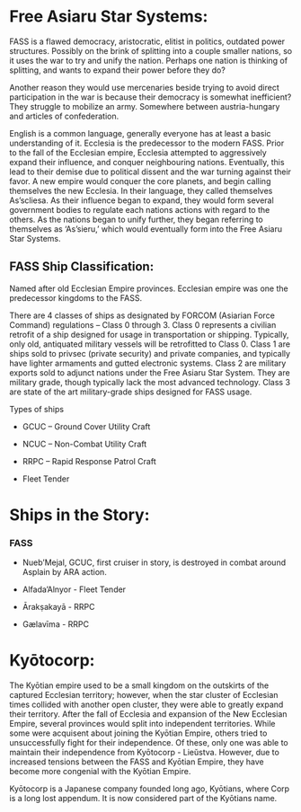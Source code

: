 
# Free Asiaru Star Systems:

FASS is a flawed democracy, aristocratic, elitist in politics, outdated power structures. Possibly on the brink of splitting into a couple smaller nations, so it uses the war to try and unify the nation. Perhaps one nation is thinking of splitting, and wants to expand their power before they do?

Another reason they would use mercenaries beside trying to avoid direct participation in the war is because their democracy is somewhat inefficient? They struggle to mobilize an army. Somewhere between austria-hungary and articles of confederation.

English is a common language, generally everyone has at least a basic understanding of it. Ecclesia is the predecessor to the modern FASS. Prior to the fall of the Ecclesian empire, Ecclesia attempted to aggressively expand their influence, and conquer neighbouring nations. Eventually, this lead to their demise due to political dissent and the war turning against their favor. A new empire would conquer the core planets, and begin calling themselves the new Ecclesia. In their language, they called themselves As’scliesa. As their influence began to expand, they would form several government bodies to regulate each nations actions with regard to the others. As the nations began to unify further, they began referring to themselves as ‘As’sieru,’ which would eventually form into the Free Asiaru Star Systems.
## FASS Ship Classification:

Named after old Ecclesian Empire provinces. Ecclesian empire was one the predecessor kingdoms to the FASS.

There are 4 classes of ships as designated by FORCOM (Asiarian Force Command) regulations – Class 0 through 3.
Class 0 represents a civilian retrofit of a ship designed for usage in transportation or shipping. Typically, only old, antiquated military vessels will be retrofitted to Class 0.
Class 1 are ships sold to privsec (private security) and private companies, and typically have lighter armaments and gutted electronic systems.
Class 2 are military exports sold to adjunct nations under the Free Asiaru Star System. They are military grade, though typically lack the most advanced technology.
Class 3 are state of the art military-grade ships designed for FASS usage.

Types of ships

- GCUC – Ground Cover Utility Craft

- NCUC – Non-Combat Utility Craft

- RRPC – Rapid Response Patrol Craft

- Fleet Tender

# Ships in the Story:

### FASS

- Nueb’Mejal, GCUC, first cruiser in story, is destroyed in combat around Asplain by ARA action.

- Alfada’Alnyor - Fleet Tender

- Ārakṣakayā - RRPC 

- Gælavīma - RRPC
# Kyōtocorp:

The Kyōtian empire used to be a small kingdom on the outskirts of the captured Ecclesian territory; however, when the star cluster of Ecclesian times collided with another open cluster, they were able to greatly expand their territory. After the fall of Ecclesia and expansion of the New Ecclesian Empire, several provinces would split into independent territories. While some were acquisent about joining the Kyōtian Empire, others tried to unsuccessfully fight for their independence. Of these, only one was able to maintain their independence from Kyōtocorp - Lieŭstva. However, due to increased tensions between the FASS and Kyōtian Empire, they have become more congenial with the Kyōtian Empire.

Kyōtocorp is a Japanese company founded long ago, Kyōtians, where Corp is a long lost appendum. It is now considered part of the Kyōtians name.